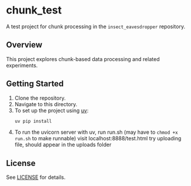 # chunk_test

A test project for chunk processing in the `insect_eavesdropper` repository.

## Overview

This project explores chunk-based data processing and related experiments.

## Getting Started

1. Clone the repository.
2. Navigate to this directory.
3. To set up the project using [uv](https://github.com/astral-sh/uv):
    ```bash
    uv pip install
    ```
4. To run the uvicorn server with uv, run run.sh (may have to `chmod +x run.sh` to make runnable)
visit localhost:8888/test.html
try uploading file, should appear in the uploads folder

## License

See [LICENSE](../LICENSE) for details.